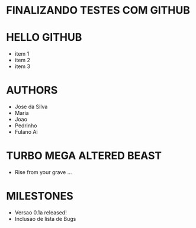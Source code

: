 FINALIZANDO TESTES COM GITHUB
===

HELLO GITHUB
===

* item 1
* item 2
* item 3

AUTHORS
===

* Jose da Silva
* Maria
* Joao
* Pedrinho
* Fulano Ai

TURBO MEGA ALTERED BEAST
===
* Rise from your grave ...

MILESTONES
===

* Versao 0.1a released! 
* Inclusao de lista de Bugs
